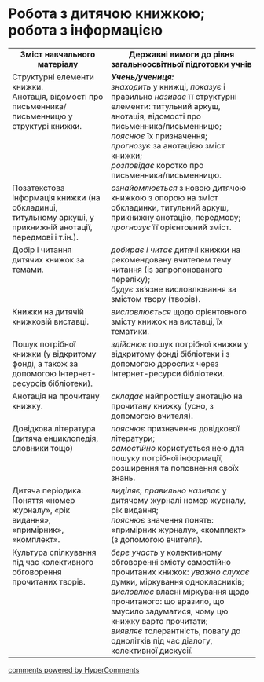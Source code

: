 <div id="hypercomments_widget" class="js-hypercomments-widget invisible"></div>

# Робота з дитячою книжкою; робота з інформацією

<table>
  <tr>
    <td width="40%" align="center"><b>Зміст навчального матеріалу<b></td>
    <td width="60%" align="center"><b>Державні вимоги до рівня загальноосвітньої підготовки учнів</b></td>
  </tr>
  <tr>
    <td width="40%" style="vertical-align:top !important;">
Структурні елементи книжки.<br>
Анотація, відомості про письменника/письменницю у структурі книжки.
</td>
    <td width="60%" style="vertical-align:top !important;">
<i><b>Учень/учениця:</b></i><br>
<i>знаходить</i> у книжці, <i>показує</i> і  правильно <i>називає</i> її структурні елементи: титульний аркуш, анотація,  відомості про письменника/письменницю; <br>
<i>пояснює</i> їх призначення;<br>
<i>прогнозує</i> за анотацією зміст книжки;<br>
<i>розповідає</i> коротко про письменника/письменницю.
</td>
  </tr>
  <tr>
    <td width="40%" style="vertical-align:top !important;">
Позатекстова інформація книжки (на обкладинці, титульному аркуші, у прикнижній анотації, передмові і т.ін.).
</td>
    <td width="60%" style="vertical-align:top !important;">
<i>ознайомлюється</i> з новою дитячою книжкою з опорою на зміст обкладинки, титульний аркуш, прикнижну анотацію, передмову;<br>
<i>прогнозує</i> її орієнтовний зміст.
</td>
  </tr>
  <tr>
    <td width="40%" style="vertical-align:top !important;">
Добір і читання дитячих книжок за темами.
</td>
    <td width="60%" style="vertical-align:top !important;">
<i>добирає і читає</i> дитячі книжки на рекомендовану вчителем тему читання (із запропонованого переліку);<br>
<i>будує</i> зв’язне висловлювання за змістом твору (творів).
</td>
  </tr>
  <tr>
    <td width="40%" style="vertical-align:top !important;">
Книжки на дитячій книжковій виставці.
</td>
    <td width="60%" style="vertical-align:top !important;">
<i>висловлюється</i> щодо орієнтовного змісту книжок на виставці, їх тематики.</td>
  </tr>
  <tr>
    <td width="40%" style="vertical-align:top !important;">
Пошук потрібної книжки (у відкритому фонді, а також за допомогою Інтернет-ресурсів бібліотеки).
</td>
    <td width="60%" style="vertical-align:top !important;">
<i>здійснює</i> пошук потрібної книжки у відкритому фонді бібліотеки і з допомогою дорослих через Інтернет-ресурси бібліотеки.
</td>
  </tr>
  <tr>
    <td width="40%" style="vertical-align:top !important;">
Анотація на прочитану книжку.
</td>
    <td width="60%" style="vertical-align:top !important;">
<i>складає</i> найпростішу анотацію на прочитану книжку (усно, з допомогою вчителя).
</td>
  </tr>
  <tr>
    <td width="40%" style="vertical-align:top !important;">
Довідкова література (дитяча енциклопедія, словники тощо)
</td>
    <td width="60%" style="vertical-align:top !important;">
<i>пояснює</i> призначення довідкової літератури; <br>
<i>самостійно</i> користується нею для пошуку потрібної інформації, розширення та поповнення своїх знань.
</td>
  </tr>
  <tr>
    <td width="40%" style="vertical-align:top !important;">
Дитяча періодика. Поняття «номер журналу», «рік видання», «примірник», «комплект».
</td>
    <td width="60%" style="vertical-align:top !important;">
<i>виділяє, правильно називає</i> у дитячому журналі номер журналу, рік видання; <br>
<i>пояснює</i> значення понять: «примірник журналу», «комплект» (з допомогою вчителя).
</td>
  </tr>
  <tr>
    <td width="40%" style="vertical-align:top !important;">
Культура спілкування під час колективного обговорення прочитаних творів.
</td>
    <td width="60%" style="vertical-align:top !important;">
<i>бере участь</i> у колективному обговоренні змісту самостійно прочитаних книжок: <i>уважно слухає</i> думки, міркування однокласників;
<i>висловлює</i> власні міркування щодо прочитаного: що вразило, що змусило задуматися, чому цю книжку варто прочитати; <br>
<i>виявляє</i> толерантність, повагу до однолітків під час діалогу, колективної дискусії.
</td>
  </tr>
</table>

<div class="js-hypercomments-container">
<a href="http://hypercomments.com" class="hc-link" title="comments widget">comments powered by HyperComments</a>
</div>